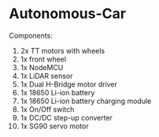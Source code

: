 # Autonomous-Car
Components:
1. 2x TT motors with wheels
2. 1x front wheel
3. 1x NodeMCU
4. 1x LiDAR sensor
5. 1x Dual H-Bridge motor driver
6. 1x 18650 Li-ion battery
7. 1x 18650 Li-ion battery charging module
8. 1x On/Off switch
9. 1x DC/DC step-up converter
10. 1x SG90 servo motor
